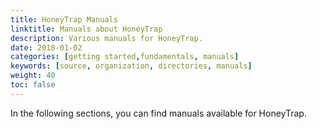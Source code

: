 ```yaml
---
title: HoneyTrap Manuals
linktitle: Manuals about HoneyTrap
description: Various manuals for HoneyTrap.
date: 2018-01-02
categories: [getting started,fundamentals, manuals]
keywords: [source, organization, directories, manuals]
weight: 40
toc: false
---
```


In the following sections, you can find manuals available for HoneyTrap.
